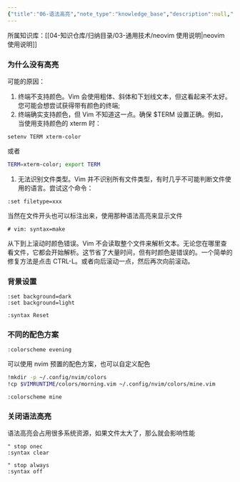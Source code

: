 ```yaml
---
{"title":"06-语法高亮","note_type":"knowledge_base","description":null,"tags":["开发工具","neovim"],"create_time":"2024-08-13","update_time":"2025-02-19","dg-home":false,"dg-publish":true,"aliase":[],"root":"neovim 使用说明","permalink":"/04-知识仓库/知识单元/03-通用技术/neovim 使用说明/06-语法高亮/","dgPassFrontmatter":true,"noteIcon":"","created":"2024-08-13","updated":"2025-02-19"}
---
```



所属知识库：[[04-知识仓库/归纳目录/03-通用技术/neovim 使用说明\|neovim 使用说明]]

### 为什么没有高亮

可能的原因：

1. 终端不支持颜色。Vim 会使用粗体、斜体和下划线文本，但这看起来不太好。您可能会想尝试获得带有颜色的终端;
2. 终端确实支持颜色，但 Vim 不知道这一点。确保 $TERM 设置正确。例如，当使用支持颜色的 xterm 时：

```vimscript
setenv TERM xterm-color
```

或者

```bash
TERM=xterm-color; export TERM
```

1. 无法识别文件类型。Vim 并不识别所有文件类型，有时几乎不可能判断文件使用的语言。尝试这个命令：

```vimscript
:set filetype=xxx
```

当然在文件开头也可以标注出来，使用那种语法高亮来显示文件

```
# vim: syntax=make
```

从下到上滚动时颜色错误。Vim 不会读取整个文件来解析文本。无论您在哪里查看文件，它都会开始解析。这节省了大量时间，但有时颜色是错误的。一个简单的修复方法是点击 CTRL-L。或者向后滚动一点，然后再次向前滚动。

### 背景设置

```vimscript
:set background=dark
:set background=light

:syntax Reset
```

### 不同的配色方案

```vimscript
:colorscheme evening
```

可以使用 nvim 预置的配色方案，也可以自定义配色

```bash
!mkdir -p ~/.config/nvim/colors
!cp $VIMRUNTIME/colors/morning.vim ~/.config/nvim/colors/mine.vim
```

```vimscript
:colorscheme mine
```

### 关闭语法高亮

语法高亮会占用很多系统资源，如果文件太大了，那么就会影响性能

```vimscript
" stop onec
:syntax clear

" stop always
:syntax off
```
